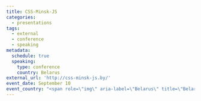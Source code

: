 ```yaml
---
title: CSS-Minsk-JS
categories:
  - presentations
tags:
  - external
  - conference
  - speaking
metadata:
  schedule: true
  speaking:
    type: conference
    country: Belarus
external_url: 'http://css-minsk-js.by/'
event_date: September 10
event_country: "<span role=\"img\" aria-label=\"Belarus\" title=\"Belarus\">\U0001F1E7\U0001F1FE</span>"
---
```


